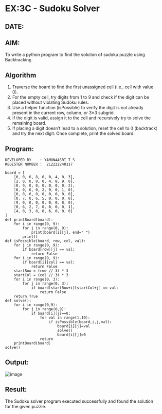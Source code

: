 # EX:3C - Sudoku Solver
## DATE:

## AIM:
To write a python program to find the solution of sudoku puzzle using Backtracking.

## Algorithm

1. Traverse the board to find the first unassigned cell (i.e., cell with value 0).
2. For the empty cell, try digits from 1 to 9 and check if the digit can be placed without violating Sudoku rules.
3. Use a helper function (isPossible) to verify the digit is not already present in the current row, column, or 3×3 subgrid.
4. If the digit is valid, assign it to the cell and recursively try to solve the remaining board.
5. If placing a digit doesn’t lead to a solution, reset the cell to 0 (backtrack) and try the next digit. Once complete, print the solved board.

## Program:
```
DEVELOPED BY    : YAMUNAASRI T S
REGISTER NUMBER :  212222240117
```
```
board = [
    [0, 0, 0, 8, 0, 0, 4, 0, 3],
    [2, 0, 0, 0, 0, 4, 8, 9, 0],
    [0, 9, 0, 0, 0, 0, 0, 0, 2],
    [0, 0, 0, 0, 2, 9, 0, 1, 0],
    [0, 0, 0, 0, 0, 0, 0, 0, 0],
    [0, 7, 0, 6, 5, 0, 0, 0, 0],
    [9, 0, 0, 0, 0, 0, 0, 8, 0],
    [0, 6, 2, 7, 0, 0, 0, 0, 1],
    [4, 0, 3, 0, 0, 6, 0, 0, 0]
]
def printBoard(board):
    for i in range(0, 9):
        for j in range(0, 9):
            print(board[i][j], end=" ")
        print()
def isPossible(board, row, col, val):
    for j in range(0, 9):
        if board[row][j] == val:
            return False
    for i in range(0, 9):
        if board[i][col] == val:
            return False
    startRow = (row // 3) * 3
    startCol = (col // 3) * 3
    for i in range(0, 3):
        for j in range(0, 3):
            if board[startRow+i][startCol+j] == val:
                return False
    return True
def solve():
    for i in range(0,9):
        for j in range(0,9):
            if board[i][j]==0:
                for val in range(1,10):
                    if isPossible(board,i,j,val):
                        board[i][j]=val
                        solve()
                        board[i][j]=0
                return 
    printBoard(board)
solve()
```

## Output:

![image](https://github.com/user-attachments/assets/2a2f5867-34ec-497a-8303-6619dac9d674)


## Result:

The Sudoku solver program executed successfully and found the solution for the given puzzle.
